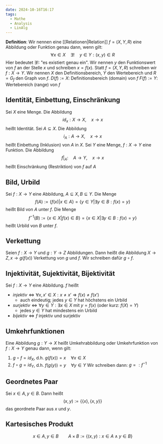 ```yaml
---
date: 2024-10-16T16:17
tags:
  - Mathe
  - Analysis
  - LinAlg
---
```

**Definition**: Wir nennen eine [[Relationen|Relation]] $f = (X,Y,R)$ eine Abbildung oder Funktion genau dann, wenn gilt:
$$\forall x \in X \quad \exists! \quad y \in Y : (x,y) \in R$$
Hier bedeutet $\exists!$: "es existiert genau ein". Wir nennen $y$ den Funktionswert von $f$ an der Stelle $x$ und schreiben $x = f(x)$. Statt $f = (X,Y,R)$ schreiben wir $f: X \to Y$. Wir nennen $X$ den Definitionsbereich, $Y$ den Wertebereich und $R = G_f$ den Graph von $f$.
$D(f) := X$: Definitionsbereich (domain) von $f$
$F(f) := Y$: Wertebereich (range) von $f$

## Identität, Einbettung, Einschränkung
Sei $X$ eine Menge. Die Abbildung
$$id_x : X \to X, \quad x \to x$$
heißt Identität. Sei $A \subseteq X$. Die Abbildung
$$i_A : A \to X, \quad x \to x$$
heißt Einbettung (Inklusion) von $A$ in $X$. Sei $Y$ eine Menge, $f : X \to Y$ eine Funktion. Die Abbildung
$$f|_A: \quad A \to Y, \quad x \to x$$
heißt Einschränkung (Restriktion) von $f$ auf $A$
## Bild, Urbild
Sei $f: X \to Y$ eine Abbildung, $A \subseteq X, B \subseteq Y$. Die Menge
$$f(A) := \{f(x)|x \in A\} = \{y \in Y| \exists y \in B : f(x) = y\}$$
heißt Bild von $A$ unter $f$. Die Menge
$$f^{-1}(B):=\{x \in X | f(x) \in B\} = \{x \in X | \exists y \in B : f(x) = y\}$$
heißt Urbild von $B$ unter $f$.

## Verkettung
Seien $f: X \to Y$ und $g: Y \to Z$ Abbildungen. Dann heißt die Abbildung $X \to Z, x \to g(f(x))$ Verkettung von $g$ und $f$. Wir schreiben dafür $g \circ f$. 

## Injektivität, Sujektivität, Bijektivität
Sei $f: X \to Y$ eine Abbildung. $f$ heißt
- $injektiv \Leftrightarrow \forall x, x' \in X : x \neq x' \Rightarrow f(x) \neq f(x')$
	- auch eindeutig; jedes $y \in Y$ hat höchstens ein Urbild
- $surjektiv \Leftrightarrow \forall y \in Y: \exists x \in X$ mit $y = f(x)$ (oder kurz: $f(X) = Y$)
	- jedes $y \in Y$ hat mindestens ein Urbild
- $bijektiv \Leftrightarrow f$ injektiv und surjektiv

## Umkehrfunktionen
Eine Abbildung $g: Y \to X$ heißt Umkehrabbildung oder Umkehrfunktion von $f:X \to Y$ genau dann, wenn gilt:
1) $g \circ f = id_X$,   d.h.   $g(f(x))=x \quad \forall x \in X$
2) $f \circ g = id_Y$,   d.h.   $f(g(y))=y \quad \forall y \in Y$
Wir schreiben dann: $g =: f^{-1}$

## Geordnetes Paar
Sei $x \in A, y \in B$. Dann heißt
$$(x,y) := \left\{ \{ x \}, \{ x,y \}\right\}$$
das geordnete Paar aus $x$ und $y$.

## Kartesisches Produkt

$$x \in A, y \in B \qquad A \times B := \{ (x,y) : x \in A \land y \in B
\}$$